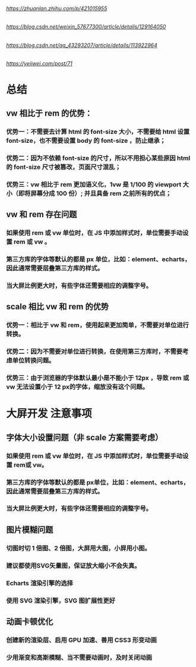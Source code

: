 
###### https://zhuanlan.zhihu.com/p/421015955
###### https://blog.csdn.net/weixin_57677300/article/details/129164050
###### https://blog.csdn.net/qq_43293207/article/details/113922964
###### https://yejiwei.com/post/71

# 总结

## vw 相比于 rem 的优势：
### 优势一：不需要去计算 html 的 font-size 大小，不需要给 html 设置 font-size，也不需要设置 body 的 font-size ，防止继承；
### 优势二：因为不依赖 font-size 的尺寸，所以不用担心某些原因 html 的 font-size 尺寸被篡改，页面尺寸混乱；
### 优势三：vw 相比于 rem 更加语义化，1vw 是 1/100 的 viewport 大小（即将屏幕分成 100 份）; 并且具备 rem 之前所有的优点；

## vw 和 rem 存在问题
### 如果使用 rem 或 vw 单位时，在 JS 中添加样式时，单位需要手动设置 rem 或 vw 。
### 第三方库的字体等默认的都是 px 单位，比如：element、echarts，因此通常需要层叠第三方库的样式。
### 当大屏比例更大时，有些字体还需要相应的调整字号。

## scale 相比 vw 和 rem 的优势
### 优势一：相比于 vw 和 rem，使用起来更加简单，不需要对单位进行转换。
### 优势二：因为不需要对单位进行转换，在使用第三方库时，不需要考虑单位转换问题。
### 优势三：由于浏览器的字体默认最小是不能小于 12px ，导致 rem 或 vw 无法设置小于 12 px的字体，缩放没有这个问题。

# 大屏开发 注意事项

## 字体大小设置问题（非 scale 方案需要考虑）
### 如果使用 rem 或 vw 单位时，在 JS 中添加样式时，单位需要手动设置 rem或 vw。
### 第三方库的字体等默认的都是 px单位，比如：element、echarts，因此通常需要层叠第三方库的样式。
### 当大屏比例更大时，有些字体还需要相应的调整字号。

## 图片模糊问题
### 切图时切 1 倍图、2 倍图，大屏用大图，小屏用小图。
### 建议都使用SVG矢量图，保证放大缩小不会失真。
### Echarts 渲染引擎的选择
### 使用 SVG 渲染引擎，SVG 图扩展性更好

## 动画卡顿优化
### 创建新的渲染层、启用 GPU 加速、善用 CSS3 形变动画
### 少用渐变和高斯模糊、当不需要动画时，及时关闭动画